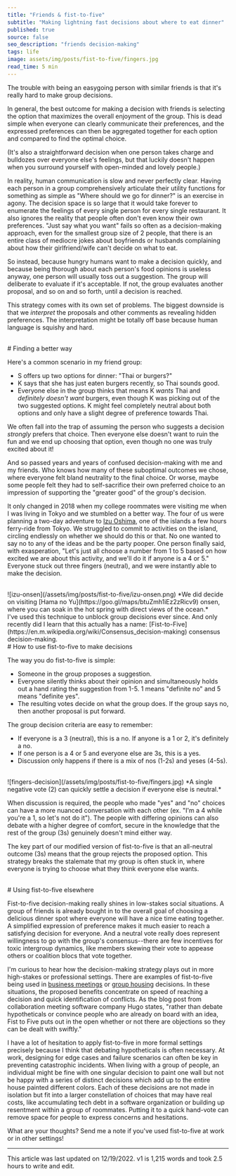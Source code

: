 ```yaml
---
title: "Friends & fist-to-five"
subtitle: "Making lightning fast decisions about where to eat dinner"
published: true
source: false
seo_description: "friends decision-making"
tags: life
image: assets/img/posts/fist-to-five/fingers.jpg
read_time: 5 min
---
```


The trouble with being an easygoing person with similar friends is that it's really hard to make group decisions. 

In general, the best outcome for making a decision with friends is selecting the option that maximizes the overall enjoyment of the group. This is dead simple when everyone can clearly communicate their preferences, and the expressed preferences can then be aggregated together for each option and compared to find the optimal choice. 

(It's also a straightforward decision when one person takes charge and bulldozes over everyone else's feelings, but that luckily doesn't happen when you surround yourself with open-minded and lovely people.)

In reality, human communication is slow and never perfectly clear. Having each person in a group comprehensively articulate their utility functions for something as simple as "Where should we go for dinner?" is an exercise in agony. The decision space is so large that it would take forever to enumerate the feelings of every single person for every single restaurant. It also ignores the reality that people often don't even know their own preferences. "Just say what you want" fails so often as a decision-making approach, even for the smallest group size of 2 people, that there is an entire class of mediocre jokes about boyfriends or husbands complaining about how their girlfriend/wife can't decide on what to eat. 

So instead, because hungry humans want to make a decision quickly, and because being thorough about each person's food opinions is useless anyway, one person will usually toss out a suggestion. The group will deliberate to evaluate if it's acceptable. If not, the group evaluates another proposal, and so on and so forth, until a decision is reached.

This strategy comes with its own set of problems. The biggest downside is that we _interpret_ the proposals and other comments as revealing hidden preferences. The interpretation might be totally off base because human language is squishy and hard. 

<br />
# Finding a better way

Here's a common scenario in my friend group:
- S offers up two options for dinner: "Thai or burgers?"
- K says that she has just eaten burgers recently, so Thai sounds good.
- Everyone else in the group thinks that means K _wants_ Thai and _definitely doesn't want_ burgers, even though K was picking out of the two suggested options. K might feel completely neutral about both options and only have a slight degree of preference towards Thai.

We often fall into the trap of assuming the person who suggests a decision _strongly_ prefers that choice. Then everyone else doesn't want to ruin the fun and we end up choosing that option, even though no one was truly excited about it!

And so passed years and years of confused decision-making with me and my friends. Who knows how many of these suboptimal outcomes we chose, where everyone felt bland neutrality to the final choice. Or worse, maybe some people felt they had to self-sacrifice their own preferred choice to an impression of supporting the "greater good" of the group's decision. 

It only changed in 2018 when my college roommates were visiting me when I was living in Tokyo and we stumbled on a better way. The four of us were planning a two-day adventure to [Izu Oshima](http://tokyoislands.jp/category/oshima), one of the islands a few hours ferry-ride from Tokyo. We struggled to commit to  activities on the island, circling endlessly on whether we should do this or that. No one wanted to say no to any of the ideas and be the party pooper. One person finally said, with exasperation, "Let's just all choose a number from 1 to 5 based on how excited we are about this activity, and we'll do it if anyone is a 4 or 5." Everyone stuck out three fingers (neutral), and we were instantly able to make the decision. 

<br />
![izu-onsen](/assets/img/posts/fist-to-five/izu-onsen.png)
*We did decide on visiting [Hama no Yu](https://goo.gl/maps/btuZmh1iEz2zRicv9) onsen, where you can soak in the hot spring with direct views of the ocean.*
<br />
I've used this technique to unblock group decisions ever since. And only recently did I learn that this actually has a name: [Fist-to-Five](https://en.m.wikipedia.org/wiki/Consensus_decision-making) consensus decision-making.

<br />
# How to use fist-to-five to make decisions

The way you do fist-to-five is simple:
- Someone in the group proposes a suggestion.
- Everyone silently thinks about their opinion and simultaneously holds out a hand rating the suggestion from 1-5. 1 means "definite no" and 5 means "definite yes".
- The resulting votes decide on what the group does. If the group says no, then another proposal is put forward.

The group decision criteria are easy to remember:
- If everyone is a 3 (neutral), this is a no. If anyone is a 1 or 2, it's definitely a no.
- If one person is a 4 or 5 and everyone else are 3s, this is a yes.
- Discussion only happens if there is a mix of nos (1-2s) and yeses (4-5s).

<br />
![fingers-decision](/assets/img/posts/fist-to-five/fingers.jpg)
*A single negative vote (2) can quickly settle a decision if everyone else is neutral.*
<br />

When discussion is required, the people who made "yes" and "no" choices can have a more nuanced conversation with each other (ex. "I'm a 4 while you're a 1, so let's not do it"). The people with differing opinions can also debate with a higher degree of comfort, secure in the knowledge that the rest of the group (3s) genuinely doesn't mind either way.

The key part of our modified version of fist-to-five is that an all-neutral outcome (3s) means that the group rejects the proposed option. This strategy breaks the stalemate that my group is often stuck in, where everyone is trying to choose what they think everyone else wants.

<br />
# Using fist-to-five elsewhere

Fist-to-five decision-making really shines in low-stakes social situations. A group of friends is already bought in to the overall goal of choosing a delicious dinner spot where everyone will have a nice time eating together. A simplified expression of preference makes it much easier to reach a satisfying decision for everyone. And a neutral vote really does represent willingness to go with the group's consensus--there are few incentives for toxic intergroup dynamics, like members skewing their vote to appease others or coalition blocs that vote together.

I'm curious to hear how the decision-making strategy plays out in more high-stakes or professional settings. There are examples of fist-to-five being used in [business meetings](https://www.hugo.team/blog/fist-to-five-voting) or [group housing](https://supernuclear.substack.com/p/making-decisions-efficiently-fist) decisions. In these situations, the proposed benefits concentrate on speed of reaching a decision and quick identification of conflicts. As the blog post from collaboration meeting software company Hugo states, "rather than debate hypotheticals or convince people who are already on board with an idea, Fist to Five puts out in the open whether or not there are objections so they can be dealt with swiftly."

I have a lot of hesitation to apply fist-to-five in more formal settings precisely because I think that debating hypotheticals is often necessary. At work, designing for edge cases and failure scenarios can often be key in preventing catastrophic incidents. When living with a group of people, an individual might be fine with one singular decision to paint one wall but not be happy with a series of distinct decisions which add up to the entire house painted different colors. Each of these decisions are not made in isolation but fit into a larger constellation of choices that may have real costs, like accumulating tech debt in a software organization or building up resentment within a group of roommates. Putting it to a quick hand-vote can remove space for people to express concerns and hesitations.

What are your thoughts? Send me a note if you've used fist-to-five at work or in other settings!

<hr class="section-divider" />

<footer>This article was last updated on 12/19/2022. v1 is 1,215 words and took 2.5 hours to write and edit.</footer>